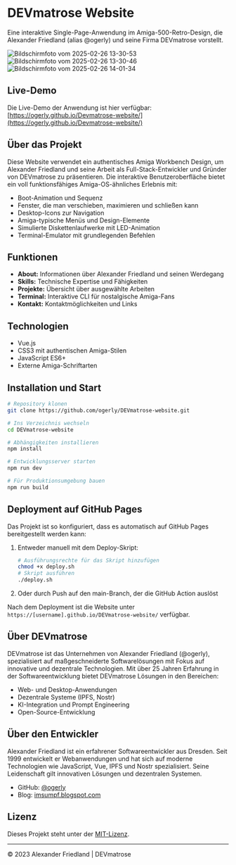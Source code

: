 # DEVmatrose Website

Eine interaktive Single-Page-Anwendung im Amiga-500-Retro-Design, die Alexander Friedland (alias @ogerly) und seine Firma DEVmatrose vorstellt.

![Bildschirmfoto vom 2025-02-26 13-30-53](https://github.com/user-attachments/assets/f11dbce2-77db-45a5-b3d7-cf914c2268bc)
![Bildschirmfoto vom 2025-02-26 13-30-46](https://github.com/user-attachments/assets/19a4f325-5cf6-4209-8e53-aec2ef3318b0)
![Bildschirmfoto vom 2025-02-26 14-01-34](https://github.com/user-attachments/assets/04dae2b0-ac2e-46f8-bc03-26ecc65d5abc)



## Live-Demo

Die Live-Demo der Anwendung ist hier verfügbar: [https://ogerly.github.io/Devmatrose-website/](https://ogerly.github.io/Devmatrose-website/)

## Über das Projekt

Diese Website verwendet ein authentisches Amiga Workbench Design, um Alexander Friedland und seine Arbeit als Full-Stack-Entwickler und Gründer von DEVmatrose zu präsentieren. Die interaktive Benutzeroberfläche bietet ein voll funktionsfähiges Amiga-OS-ähnliches Erlebnis mit:

- Boot-Animation und Sequenz
- Fenster, die man verschieben, maximieren und schließen kann
- Desktop-Icons zur Navigation
- Amiga-typische Menüs und Design-Elemente
- Simulierte Diskettenlaufwerke mit LED-Animation
- Terminal-Emulator mit grundlegenden Befehlen

## Funktionen

- **About:** Informationen über Alexander Friedland und seinen Werdegang
- **Skills:** Technische Expertise und Fähigkeiten
- **Projekte:** Übersicht über ausgewählte Arbeiten
- **Terminal:** Interaktive CLI für nostalgische Amiga-Fans
- **Kontakt:** Kontaktmöglichkeiten und Links

## Technologien

- Vue.js
- CSS3 mit authentischen Amiga-Stilen
- JavaScript ES6+
- Externe Amiga-Schriftarten

## Installation und Start

```bash
# Repository klonen
git clone https://github.com/ogerly/DEVmatrose-website.git

# Ins Verzeichnis wechseln
cd DEVmatrose-website

# Abhängigkeiten installieren
npm install

# Entwicklungsserver starten
npm run dev

# Für Produktionsumgebung bauen
npm run build
```

## Deployment auf GitHub Pages

Das Projekt ist so konfiguriert, dass es automatisch auf GitHub Pages bereitgestellt werden kann:

1. Entweder manuell mit dem Deploy-Skript:
   ```bash
   # Ausführungsrechte für das Skript hinzufügen
   chmod +x deploy.sh
   # Skript ausführen
   ./deploy.sh
   ```

2. Oder durch Push auf den main-Branch, der die GitHub Action auslöst

Nach dem Deployment ist die Website unter `https://[username].github.io/DEVmatrose-website/` verfügbar.

## Über DEVmatrose

DEVmatrose ist das Unternehmen von Alexander Friedland (@ogerly), spezialisiert auf maßgeschneiderte Softwarelösungen mit Fokus auf innovative und dezentrale Technologien. Mit über 25 Jahren Erfahrung in der Softwareentwicklung bietet DEVmatrose Lösungen in den Bereichen:

- Web- und Desktop-Anwendungen
- Dezentrale Systeme (IPFS, Nostr)
- KI-Integration und Prompt Engineering
- Open-Source-Entwicklung

## Über den Entwickler

Alexander Friedland ist ein erfahrener Softwareentwickler aus Dresden. Seit 1999 entwickelt er Webanwendungen und hat sich auf moderne Technologien wie JavaScript, Vue, IPFS und Nostr spezialisiert. Seine Leidenschaft gilt innovativen Lösungen und dezentralen Systemen.

- GitHub: [@ogerly](https://github.com/ogerly)
- Blog: [imsumpf.blogspot.com](https://imsumpf.blogspot.com)

## Lizenz

Dieses Projekt steht unter der [MIT-Lizenz](LICENSE).

---

© 2023 Alexander Friedland | DEVmatrose
